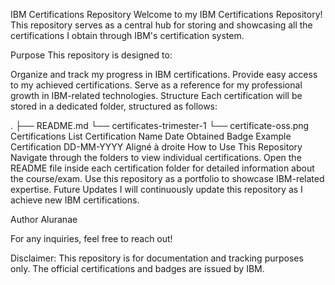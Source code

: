IBM Certifications Repository
Welcome to my IBM Certifications Repository! This repository serves as a central hub for storing and showcasing all the certifications I obtain through IBM's certification system.

Purpose
This repository is designed to:

Organize and track my progress in IBM certifications.
Provide easy access to my achieved certifications.
Serve as a reference for my professional growth in IBM-related technologies.
Structure
Each certification will be stored in a dedicated folder, structured as follows:

.
├── README.md
└── certificates-trimester-1
    └── certificate-oss.png
Certifications List
Certification Name	Date Obtained	Badge
Example Certification	DD-MM-YYYY	Aligné à droite
How to Use This Repository
Navigate through the folders to view individual certifications.
Open the README file inside each certification folder for detailed information about the course/exam.
Use this repository as a portfolio to showcase IBM-related expertise.
Future Updates
I will continuously update this repository as I achieve new IBM certifications.

Author
Aluranae

For any inquiries, feel free to reach out!

Disclaimer: This repository is for documentation and tracking purposes only. The official certifications and badges are issued by IBM.

